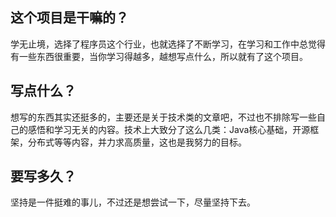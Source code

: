 ## 这个项目是干嘛的？

学无止境，选择了程序员这个行业，也就选择了不断学习，在学习和工作中总觉得有一些东西很重要，当你学习得越多，越想写点什么，所以就有了这个项目。

## 写点什么？

想写的东西其实还挺多的，主要还是关于技术类的文章吧，不过也不排除写一些自己的感悟和学习无关的内容。技术上大致分了这么几类：Java核心基础，开源框架，分布式等等内容，并力求高质量，这也是我努力的目标。

## 要写多久？

坚持是一件挺难的事儿，不过还是想尝试一下，尽量坚持下去。